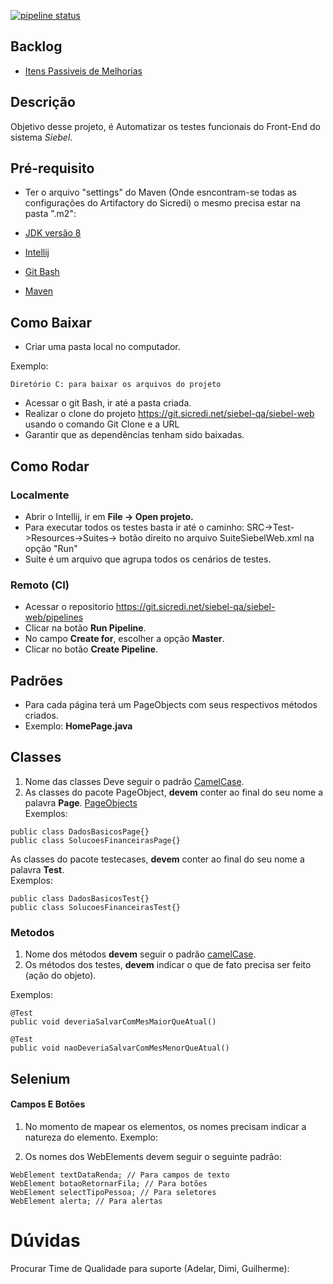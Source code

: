 [![pipeline status](https://git.sicredi.net/siebel-qa/siebel-web/badges/master/pipeline.svg)](https://git.sicredi.net/siebel-qa/siebel-web/commits/master)

## Backlog 
* [Itens Passiveis de Melhorias](src/test/resources/backlog_do_projeto/TODOLIST.md)


## Descrição
Objetivo desse projeto, é Automatizar os testes funcionais do Front-End do sistema *Siebel*.

## Pré-requisito
 - Ter o arquivo "settings" do Maven (Onde esncontram-se todas as configurações do Artifactory do Sicredi) o mesmo precisa estar na pasta ".m2":
 
- [JDK versão 8](https://www.oracle.com/technetwork/pt/java/javase/downloads/jdk8-downloads-2133151.html)
- [Intellij](https://www.jetbrains.com/idea/download/#section=windows)
- [Git Bash](https://git-scm.com/downloads)
- [Maven](https://maven.apache.org/download.cgi)

## Como Baixar
- Criar uma pasta local no computador.

Exemplo:
````
Diretório C: para baixar os arquivos do projeto
````
- Acessar o git Bash, ir até a pasta criada.
- Realizar o clone do projeto https://git.sicredi.net/siebel-qa/siebel-web usando o comando Git Clone e a URL  
- Garantir que as dependências tenham sido baixadas.


## Como Rodar

### Localmente
- Abrir o Intellij, ir em **File -> Open projeto.**
- Para executar todos os testes basta ir até o caminho: SRC->Test->Resources->Suites-> botão direito no arquivo SuiteSiebelWeb.xml na opção "Run"
- Suite é um arquivo que agrupa todos os cenários de testes.

### Remoto (CI)
- Acessar o repositorio https://git.sicredi.net/siebel-qa/siebel-web/pipelines 
- Clicar na botão **Run Pipeline**.
- No campo **Create for**, escolher a opção **Master**.
- Clicar no botão **Create Pipeline**. 

## Padrões
- Para cada página terá um PageObjects com seus respectivos métodos criados.
- Exemplo: **HomePage.java**

## Classes  
1. Nome das classes Deve seguir o padrão [CamelCase](https://google.github.io/styleguide/javaguide.html#s5.2.2-class-names). 
2. As classes do pacote PageObject, **devem** conter ao final do seu nome a palavra **Page**. 
[PageObjects](https://github.com/SeleniumHQ/selenium/wiki/PageObjects)  
Exemplos: 
````
public class DadosBasicosPage{}
public class SolucoesFinanceirasPage{}
```` 
As classes do pacote testecases, **devem** conter ao final do seu nome a palavra **Test**.  
Exemplos:
  ````
 public class DadosBasicosTest{}
 public class SolucoesFinanceirasTest{}
 ```` 
 
### Metodos  

1. Nome dos métodos **devem** seguir o padrão [camelCase](https://google.github.io/styleguide/javaguide.html#s5.2.3-method-names). 
2. Os métodos dos testes, **devem** indicar o que de fato precisa ser feito (ação do objeto).
   
Exemplos:
````
@Test
public void deveriaSalvarComMesMaiorQueAtual()

@Test
public void naoDeveriaSalvarComMesMenorQueAtual()
````

## Selenium
#### Campos E Botões

1. No momento de mapear os elementos, os nomes precisam indicar a natureza do elemento.
Exemplo:

1. Os nomes dos WebElements devem seguir o seguinte padrão:

````
WebElement textDataRenda; // Para campos de texto
WebElement botaoRetornarFila; // Para botões
WebElement selectTipoPessoa; // Para seletores
WebElement alerta; // Para alertas
````
# Dúvidas
 Procurar Time de Qualidade para suporte (Adelar, Dimi, Guilherme):</br><br>
